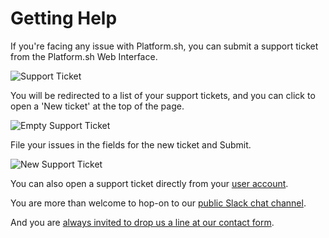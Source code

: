 # Getting Help

If you're facing any issue with Platform.sh, you can submit a support ticket from the Platform.sh Web Interface.

![Support Ticket](/images/support-ticket-new.png)

You will be redirected to a list of your support tickets, and you can click to open a 'New ticket' at the top of the page. 

![Empty Support Ticket](/images/support-empty-v2-1.png)

File your issues in the fields for the new ticket and Submit.

![New Support Ticket](/images/support-tickets-new.png)

You can also open a support ticket directly from your [user account](https://accounts.platform.sh/support).

You are more than welcome to hop-on to our [public Slack chat channel](https://chat.platform.sh/).

And you are [always invited to drop us a line at our contact form](https://platform.sh/contact).
